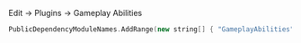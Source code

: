 Edit -> Plugins -> Gameplay Abilities

```cpp
PublicDependencyModuleNames.AddRange(new string[] { "GameplayAbilities", "GameplayTags", "GameplayTasks" });
```